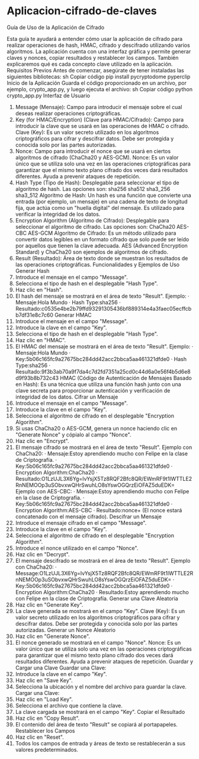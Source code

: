 # Aplicacion-cifrado-de-claves
Guía de Uso de la Aplicación de Cifrado

Esta guía te ayudará a entender cómo usar la aplicación de cifrado para realizar operaciones de hash, HMAC, cifrado y descifrado utilizando varios algoritmos. La aplicación cuenta con una interfaz gráfica y permite generar claves y nonces, copiar resultados y restablecer los campos. También explicaremos qué es cada concepto clave utilizado en la aplicación.
Requisitos Previos
Antes de comenzar, asegúrate de tener instaladas las siguientes bibliotecas:
sh
Copiar código
pip install pycryptodome pyperclip 
Inicio de la Aplicación
Guarda el código proporcionado en un archivo, por ejemplo, crypto_app.py, y luego ejecuta el archivo:
sh
Copiar código
python crypto_app.py 
Interfaz de Usuario
1.	Message (Mensaje):
	Campo para introducir el mensaje sobre el cual deseas realizar operaciones criptográficas.
2.	Key (for HMAC/Encryption) (Clave para HMAC/Cifrado):
	Campo para introducir la clave que se usará en las operaciones de HMAC o cifrado.
	Clave (Key): Es un valor secreto utilizado en los algoritmos criptográficos para cifrar y descifrar datos. Debe ser protegida y conocida solo por las partes autorizadas.
3.	Nonce:
	Campo para introducir el nonce que se usará en ciertos algoritmos de cifrado (ChaCha20 y AES-GCM).
	Nonce: Es un valor único que se utiliza solo una vez en las operaciones criptográficas para garantizar que el mismo texto plano cifrado dos veces dará resultados diferentes. Ayuda a prevenir ataques de repetición.
4.	Hash Type (Tipo de Hash):
	Desplegable para seleccionar el tipo de algoritmo de hash. Las opciones son:
	sha256
	sha512
	sha3_256
	sha3_512
	Algoritmo de Hash: Un hash es una función que convierte una entrada (por ejemplo, un mensaje) en una cadena de texto de longitud fija, que actúa como un "huella digital" del mensaje. Es utilizado para verificar la integridad de los datos.
5.	Encryption Algorithm (Algoritmo de Cifrado):
	Desplegable para seleccionar el algoritmo de cifrado. Las opciones son:
	ChaCha20
	AES-CBC
	AES-GCM
	Algoritmo de Cifrado: Es un método utilizado para convertir datos legibles en un formato cifrado que solo puede ser leído por aquellos que tienen la clave adecuada. AES (Advanced Encryption Standard) y ChaCha20 son ejemplos de algoritmos de cifrado.
6.	Result (Resultado):
	Área de texto donde se muestran los resultados de las operaciones criptográficas.
Funcionalidades y Ejemplos de Uso
Generar Hash
1.	Introduce el mensaje en el campo "Message".
2.	Selecciona el tipo de hash en el desplegable "Hash Type".
3.	Haz clic en "Hash".
4.	El hash del mensaje se mostrará en el área de texto "Result".
Ejemplo:
·	Mensaje:Hola Mundo
·	Hash Type:sha256
·	Resultado:c0535e4be2b79ffd93291305436bf889314e4a3faec05ecffcbb7df31e8c7c60
Generar HMAC
1.	Introduce el mensaje en el campo "Message".
2.	Introduce la clave en el campo "Key".
3.	Selecciona el tipo de hash en el desplegable "Hash Type".
4.	Haz clic en "HMAC".
5.	El HMAC del mensaje se mostrará en el área de texto "Result".
Ejemplo:
·	Mensaje:Hola Mundo
·	Key:5b06c165fc9a27675bc284dd42acc2bbca5aa461321dfde0
·	Hash Type:sha256
·	Resultado:9f3b3ab70a9f7da4c7d2fd7351a25cd0c44d6a0e56f4b5d6e8d9f93b8b732c43
HMAC (Código de Autenticación de Mensajes Basado en Hash): Es una técnica que utiliza una función hash junto con una clave secreta para proporcionar autenticación y verificación de integridad de los datos.
Cifrar un Mensaje
1.	Introduce el mensaje en el campo "Message".
2.	Introduce la clave en el campo "Key".
3.	Selecciona el algoritmo de cifrado en el desplegable "Encryption Algorithm".
4.	Si usas ChaCha20 o AES-GCM, genera un nonce haciendo clic en "Generate Nonce" y cópialo al campo "Nonce".
5.	Haz clic en "Encrypt".
6.	El mensaje cifrado se mostrará en el área de texto "Result".
Ejemplo con ChaCha20:
·	Mensaje:Estoy aprendiendo mucho con Felipe en la clase de Criptografía.
·	Key:5b06c165fc9a27675bc284dd42acc2bbca5aa461321dfde0
·	Encryption Algorithm:ChaCha20
·	Resultado:O1LzUJL3X6Yg=IvYsjX5Tz8RQF2Bfc8QR/EWmRF9t1lWTTLE2RnNEMOOp3uSObvxwQHrSwuhLO8sYswOGQrzEiOFAZ5duEDK=
Ejemplo con AES-CBC:
·	Mensaje:Estoy aprendiendo mucho con Felipe en la clase de Criptografía.
·	Key:5b06c165fc9a27675bc284dd42acc2bbca5aa461321dfde0
·	Encryption Algorithm:AES-CBC
·	Resultado:nonce+<ciphertext> (El nonce estará concatenado con el mensaje cifrado).
Descifrar un Mensaje
1.	Introduce el mensaje cifrado en el campo "Message".
2.	Introduce la clave en el campo "Key".
3.	Selecciona el algoritmo de cifrado en el desplegable "Encryption Algorithm".
4.	Introduce el nonce utilizado en el campo "Nonce".
5.	Haz clic en "Decrypt".
6.	El mensaje descifrado se mostrará en el área de texto "Result".
Ejemplo con ChaCha20:
·	Message:O1LzUJL3X6Yg=IvYsjX5Tz8RQF2Bfc8QR/EWmRF9t1lWTTLE2RnNEMOOp3uSObvxwQHrSwuhLO8sYswOGQrzEiOFAZ5duEDK=
·	Key:5b06c165fc9a27675bc284dd42acc2bbca5aa461321dfde0
·	Encryption Algorithm:ChaCha20
·	Resultado:Estoy aprendiendo mucho con Felipe en la clase de Criptografía.
Generar una Clave Aleatoria
1.	Haz clic en "Generate Key".
2.	La clave generada se mostrará en el campo "Key".
Clave (Key): Es un valor secreto utilizado en los algoritmos criptográficos para cifrar y descifrar datos. Debe ser protegida y conocida solo por las partes autorizadas.
Generar un Nonce Aleatorio
1.	Haz clic en "Generate Nonce".
2.	El nonce generado se mostrará en el campo "Nonce".
Nonce: Es un valor único que se utiliza solo una vez en las operaciones criptográficas para garantizar que el mismo texto plano cifrado dos veces dará resultados diferentes. Ayuda a prevenir ataques de repetición.
Guardar y Cargar una Clave
	Guardar una Clave:
1.	Introduce la clave en el campo "Key".
2.	Haz clic en "Save Key".
3.	Selecciona la ubicación y el nombre del archivo para guardar la clave.
	Cargar una Clave:
1.	Haz clic en "Load Key".
2.	Selecciona el archivo que contiene la clave.
3.	La clave cargada se mostrará en el campo "Key".
Copiar el Resultado
1.	Haz clic en "Copy Result".
2.	El contenido del área de texto "Result" se copiará al portapapeles.
Restablecer los Campos
1.	Haz clic en "Reset".
2.	Todos los campos de entrada y áreas de texto se restablecerán a sus valores predeterminados.
